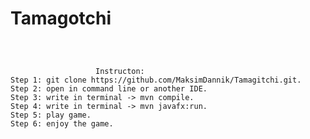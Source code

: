 # Tamagotchi


```If you want to start game. you need to follow instruction.



                   Instructon:
Step 1: git clone https://github.com/MaksimDannik/Tamagitchi.git.
Step 2: open in command line or another IDE.
Step 3: write in terminal -> mvn compile.
Step 4: write in terminal -> mvn javafx:run.
Step 5: play game.
Step 6: enjoy the game.

```
